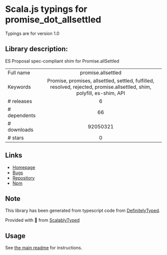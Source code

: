 
# Scala.js typings for promise_dot_allsettled

Typings are for version 1.0

## Library description:
ES Proposal spec-compliant shim for Promise.allSettled

|                    |                 |
| ------------------ | :-------------: |
| Full name          | promise.allsettled |
| Keywords           | Promise, promises, allsettled, settled, fulfilled, resolved, rejected, promise.allsettled, shim, polyfill, es-shim, API |
| # releases         | 6 |
| # dependents       | 66 |
| # downloads        | 92050321 |
| # stars            | 0 |

## Links
- [Homepage](https://github.com/es-shims/promise.allsettled#readme)
- [Bugs](https://github.com/es-shims/promise.allsettled/issues)
- [Repository](https://github.com/es-shims/Promise.allSettled)
- [Npm](https://www.npmjs.com/package/promise.allsettled)
    


## Note
This library has been generated from typescript code from [DefinitelyTyped](https://definitelytyped.org).

Provided with :purple_heart: from [ScalablyTyped](https://github.com/oyvindberg/ScalablyTyped)

## Usage
See [the main readme](../../readme.md) for instructions.


